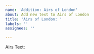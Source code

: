 ```yaml
---
name: 'Addition: Airs of London'
about: Add new text to Airs of London
title: 'Airs of London: '
labels: ''
assignees: ''

---
```


Airs Text:
